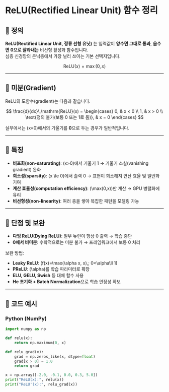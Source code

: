 # ReLU(Rectified Linear Unit) 함수 정리

## 📌 정의

**ReLU(Rectified Linear Unit, 정류 선형 유닛)** 는 입력값이 **양수면 그대로 통과**, **음수면 0으로 잘라내는** 비선형 활성화 함수입니다.  
심층 신경망의 은닉층에서 가장 널리 쓰이는 기본 선택지입니다.

$$
\mathrm{ReLU}(x) = \max(0, x)
$$

---

## 📌 미분(Gradient)

ReLU의 도함수(gradient)는 다음과 같습니다.

$$
\frac{d}{dx}\,\mathrm{ReLU}(x) =
\begin{cases}
0, & x < 0 \\
1, & x > 0 \\
\text{정의 불가(보통 0 또는 1로 둠)}, & x = 0
\end{cases}
$$

실무에서는 \(x=0\)에서의 기울기를 **0**으로 두는 경우가 일반적입니다.

---

## 📌 특징

- **비포화(non-saturating)**: \(x>0\)에서 기울기 1 → 기울기 소실(vanishing gradient) 완화
- **희소성(sparsity)**: \(x \le 0\)에서 출력 0 → 표현이 희소해져 연산 효율 및 일반화 기여
- **계산 효율성(computation efficiency)**: \(\max(0,x)\)만 계산 → GPU 병렬화에 유리
- **비선형성(non-linearity)**: 여러 층을 쌓아 복잡한 패턴을 모델링 가능

---

## 📌 단점 및 보완

- **다잉 ReLU(Dying ReLU)**: 일부 뉴런이 항상 0 출력 → 학습 중단
- **0에서 비미분**: 수학적으로는 미분 불가 → 프레임워크에서 보통 0 처리

보완 방법:

- **Leaky ReLU**: \(f(x)=\max(\alpha x, x),\; 0<\alpha\ll 1\)
- **PReLU**: \(\alpha\)를 학습 파라미터로 확장
- **ELU, GELU, Swish** 등 대체 함수 사용
- **He 초기화 + Batch Normalization**으로 학습 안정성 확보

---

## 📌 코드 예시

### Python (NumPy)

```python
import numpy as np

def relu(x):
    return np.maximum(0, x)

def relu_grad(x):
    grad = np.zeros_like(x, dtype=float)
    grad[x > 0] = 1.0
    return grad

x = np.array([-2.0, -0.1, 0.0, 0.3, 5.0])
print("ReLU(x):", relu(x))
print("ReLU'(x):", relu_grad(x))
```
